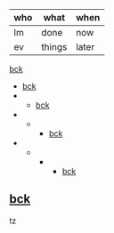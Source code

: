 |who|what|when|
|---|--|--|
|lm|done|now|
|ev|things|later|


[bck](./README.md)
- [bck](./README.md)
- - [bck](./README.md)
- - - [bck](./README.md)
- - - - [bck](./README.md)
## [bck](./README.md)

tz